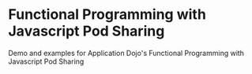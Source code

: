 # Functional Programming with Javascript Pod Sharing
Demo and examples for Application Dojo's Functional Programming with Javascript Pod Sharing
